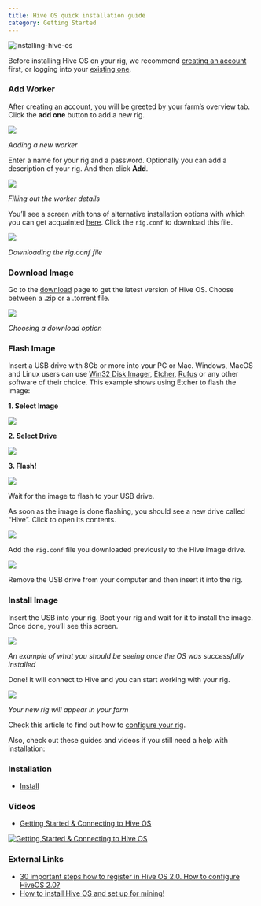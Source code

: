 ```yaml
---
title: Hive OS quick installation guide
category: Getting Started
---
```


<img src="https://lbd.hiveos.farm/kb/images/header.png" alt="installing-hive-os">

Before installing Hive OS on your rig, we recommend <a href="https://the.hiveos.farm/">creating an account</a> first, or logging into your <a href="https://the.hiveos.farm/">existing one</a>.

### Add Worker
After creating an account, you will be greeted by your farm’s overview tab. Click the **add one** button to add a new rig.

<img
  src="https://github.com/minershive/hiveon-kb/raw/master/images/quick_install/add_worker.gif?sanitize=true" data-canonical-src="https://github.com/minershive/hiveon-kb/raw/master/images/quick_install/add_worker.gif"
  />

_Adding a new worker_

Enter a name for your rig and a password. Optionally you can add a description of your rig. And then click **Add**.

<img
  src="https://github.com/minershive/hiveon-kb/raw/master/images/quick_install/worker_info.gif?sanitize=true" data-canonical-src="https://github.com/minershive/hiveon-kb/raw/master/images/quick_install/worker_info.gif"
  />

_Filling out the worker details_

You’ll see a screen with tons of alternative installation options with which you can get acquainted [here](https://hiveos.farm/getting_started-start_worker_setup). Click the `rig.conf` to download this file.

<img
  src="https://github.com/minershive/hiveon-kb/raw/master/images/quick_install/dl_rig_conf.png?sanitize=true" data-canonical-src="https://github.com/minershive/hiveon-kb/raw/master/images/quick_install/dl_rig_conf.png"
  />

_Downloading the rig.conf file_

### Download Image
Go to the <a href="https://hiveos.farm/install/">download</a> page to get the latest version of Hive OS. Choose between a .zip or a .torrent file.

<img
  src="https://github.com/minershive/hiveon-kb/raw/master/images/quick_install/install.png?sanitize=true" data-canonical-src="https://github.com/minershive/hiveon-kb/raw/master/images/quick_install/install.png"
  />

_Choosing a download option_

### Flash Image
Insert a USB drive with 8Gb or more into your PC or Mac. Windows, MacOS and Linux users can use <a href="https://sourceforge.net/projects/win32diskimager/">Win32 Disk Imager</a>, <a href="https://etcher.io/">Etcher</a>, <a href="https://rufus.akeo.ie/">Rufus</a> or any other software of their choice. This example shows using Etcher to flash the image:

**1. Select Image**

<img
  src="https://github.com/minershive/hiveon-kb/raw/master/images/quick_install/etcher_select.png?sanitize=true" data-canonical-src="https://github.com/minershive/hiveon-kb/raw/master/images/quick_install/etcher_select.png"
  />

**2. Select Drive**

<img
  src="https://github.com/minershive/hiveon-kb/raw/master/images/quick_install/etcher_drive.png?sanitize=true" data-canonical-src="https://github.com/minershive/hiveon-kb/raw/master/images/quick_install/etcher_drive.png"
  />

**3. Flash!**

<img
  src="https://github.com/minershive/hiveon-kb/raw/master/images/quick_install/etcher_flash.png?sanitize=true" data-canonical-src="https://github.com/minershive/hiveon-kb/raw/master/images/quick_install/etcher_flash.png"
  />

Wait for the image to flash to your USB drive.

As soon as the image is done flashing, you should see a new drive called “Hive”. Click to open its contents.

<img
  src="https://github.com/minershive/hiveon-kb/raw/master/images/quick_install/hive_drive.png?sanitize=true" data-canonical-src="https://github.com/minershive/hiveon-kb/raw/master/images/quick_install/hive_drive.png"
  />

Add the `rig.conf` file you downloaded previously to the Hive image drive.

<img
  src="https://github.com/minershive/hiveon-kb/raw/master/images/quick_install/hive_drive_conf.png?sanitize=true" data-canonical-src="https://github.com/minershive/hiveon-kb/raw/master/images/quick_install/hive_drive_conf.png"
  />

Remove the USB drive from your computer and then insert it into the rig.

### Install Image
Insert the USB into your rig. Boot your rig and wait for it to install the image. Once done, you’ll see this screen.

<img
  src="https://github.com/minershive/hiveon-kb/raw/master/images/quick_install/os_install.jpeg?sanitize=true" data-canonical-src="https://github.com/minershive/hiveon-kb/raw/master/images/quick_install/os_install.jpeg"
  />

_An example of what you should be seeing once the OS was successfully installed_

Done! It will connect to Hive and you can start working with your rig.

<img
  src="https://github.com/minershive/hiveon-kb/raw/master/images/quick_install/new_rig.png?sanitize=true" data-canonical-src="https://github.com/minershive/hiveon-kb/raw/master/images/quick_install/new_rig.png"
  />

_Your new rig will appear in your farm_

Check this article to find out how to [configure your rig](https://hiveos.farm/getting_started-start_dashboard_setup).

Also, check out these guides and videos if you still need a help with installation:

### Installation
- <a href="https://hiveos.farm/install/">Install</a>

### Videos
- <a href="https://www.youtube.com/watch?v=ESi8k3Egs0c">Getting Started & Connecting to Hive OS</a>

<a href="http://www.youtube.com/watch?feature=player_embedded&v=ESi8k3Egs0c
" target="_blank"><img src="http://img.youtube.com/vi/ESi8k3Egs0c/0.jpg"
alt="Getting Started & Connecting to Hive OS"></a>

### External Links
- <a href="http://den-pirate.ru/bez-rubriki/30-vazhnyh-shagov-kak-pravilno-registrirovatsja-v-hiveos-2-0-kak-nastroit-hiveos-2-0.html">30 important steps how to register in Hive OS 2.0. How to configure HiveOS 2.0?</a>
- <a href="https://mineshop.eu/2018/07/27/how-to-install-hiveos-and-setup-for-mining/">How to install Hive OS and set up for mining!</a>
